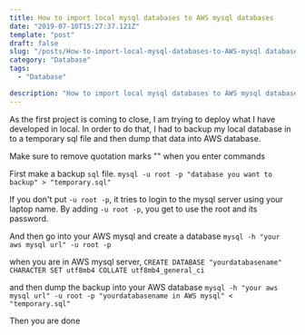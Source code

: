 ```yaml
---
title: How to import local mysql databases to AWS mysql databases
date: "2019-07-10T15:27:37.121Z"
template: "post"
draft: false
slug: "/posts/How-to-import-local-mysql-databases-to-AWS-mysql databases"
category: "Database"
tags:
  - "Database"

description: "How to import local mysql databases to AWS mysql databases"
---
```


As the first project is coming to close, I am trying to deploy what I have developed in local. In order to do that, I had to backup my local database in to a temporary sql file and then dump that data into AWS database.

Make sure to remove quotation marks "" when you enter commands

First make a backup `sql` file.
`mysql -u root -p "database you want to backup" > "temporary.sql"`

If you don't put `-u root -p`, it tries to login to the mysql server using your laptop name. By adding `-u root -p`, you get to use the root and its password.

And then go into your AWS mysql and create a database
`mysql -h "your aws mysql url" -u root -p`

when you are in AWS mysql server,
`CREATE DATABASE "yourdatabasename" CHARACTER SET utf8mb4 COLLATE utf8mb4_general_ci`

and then dump the backup into your AWS database
`mysql -h "your aws mysql url" -u root -p "yourdatabasename in AWS mysql" < "temporary.sql"`

Then you are done
